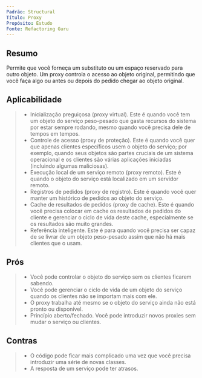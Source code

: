 ```yaml
---
Padrão: Structural
Título: Proxy
Propósito: Estudo
Fonte: Refactoring Guru
---
```


## Resumo
Permite que você forneça um substituto ou um espaço reservado para outro objeto. Um proxy controla o acesso ao objeto original, permitindo que você faça algo ou antes ou depois do pedido chegar ao objeto original.

## Aplicabilidade
> * Inicialização preguiçosa (proxy virtual). Este é quando você tem um objeto do serviço peso-pesado que gasta recursos do sistema por estar sempre rodando, mesmo quando você precisa dele de tempos em tempos.
> * Controle de acesso (proxy de proteção). Este é quando você quer que apenas clientes específicos usem o objeto do serviço; por exemplo, quando seus objetos são partes cruciais de um sistema operacional e os clientes são várias aplicações iniciadas (incluindo algumas maliciosas).
> * Execução local de um serviço remoto (proxy remoto). Este é quando o objeto do serviço está localizado em um servidor remoto.
> * Registros de pedidos (proxy de registro). Este é quando você quer manter um histórico de pedidos ao objeto do serviço.
> * Cache de resultados de pedidos (proxy de cache). Este é quando você precisa colocar em cache os resultados de pedidos do cliente e gerenciar o ciclo de vida deste cache, especialmente se os resultados são muito grandes.
> * Referência inteligente. Este é para quando você precisa ser capaz de se livrar de um objeto peso-pesado assim que não há mais clientes que o usam.

## Prós
> * Você pode controlar o objeto do serviço sem os clientes ficarem sabendo.
> * Você pode gerenciar o ciclo de vida de um objeto do serviço quando os clientes não se importam mais com ele.
> * O proxy trabalha até mesmo se o objeto do serviço ainda não está pronto ou disponível.
> * Princípio aberto/fechado. Você pode introduzir novos proxies sem mudar o serviço ou clientes.

## Contras
> * O código pode ficar mais complicado uma vez que você precisa introduzir uma série de novas classes.
> * A resposta de um serviço pode ter atrasos.